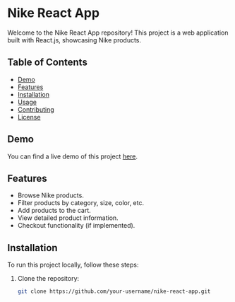# Nike React App

Welcome to the Nike React App repository! This project is a web application built with React.js, showcasing Nike products.

## Table of Contents

- [Demo](#demo)
- [Features](#features)
- [Installation](#installation)
- [Usage](#usage)
- [Contributing](#contributing)
- [License](#license)

## Demo

You can find a live demo of this project [here](#).

## Features

- Browse Nike products.
- Filter products by category, size, color, etc.
- Add products to the cart.
- View detailed product information.
- Checkout functionality (if implemented).

## Installation

To run this project locally, follow these steps:

1. Clone the repository:

   ```bash
   git clone https://github.com/your-username/nike-react-app.git
